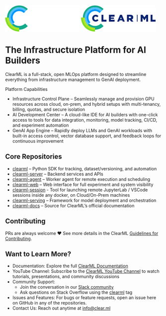 ![ClearML Logo](logo.svg#gh-light-mode-only)
![ClearML Logo](logo--on-light.svg#gh-dark-mode-only)

# The Infrastructure Platform for AI Builders

ClearML is a full-stack, open MLOps platform designed to streamline everything from infrastructure management to GenAI 
deployment. 

Platform Capabilities
* Infrastructure Control Plane – Seamlessly manage and provision GPU resources across cloud, on-prem, and hybrid setups 
with multi-tenancy, billing, quotas, and secure isolation
* AI Development Center – A cloud-like IDE for AI builders with one-click access to tools for data integration, monitoring, 
model tracking, CI/CD, and experiment automation
* GenAI App Engine – Rapidly deploy LLMs and GenAI workloads with built-in access control, vector database support, and 
feedback loops for continuous improvement

## Core Repositories

* [clearml](https://github.com/clearml/clearml) – Python SDK for tracking, dataset/versioning, and automation
* [clearml-server](https://github.com/clearml/clearml-server) – Backend services and APIs
* [clearml-agent](https://github.com/clearml/clearml-agent) – Worker agent for remote execution and scheduling
* [clearml-web](https://github.com/clearml/clearml-web) – Web interface for full experiment and system visibility
* [clearml-session](https://github.com/clearml/clearml-session) - Tool for launching remote JupyterLab / VSCode sessions inside any docker, on Cloud/On-Prem machines
* [clearml-serving](https://github.com/clearml/clearml-serving) – Framework for model deployment and orchestration
* [clearml-docs](https://github.com/clearml/clearml-docs) – Source for ClearML’s official documentation

## Contributing

PRs are always welcome ❤️ See more details in the ClearML [Guidelines for Contributing](https://github.com/clearml/clearml/blob/master/docs/contributing.md).

## Want to Learn More?

* Documentation: Explore the full [ClearML Documentation](https://clear.ml/docs/latest/docs/) 
* YouTube Channel: Subscribe to the [ClearML YouTube Channel](https://www.youtube.com/c/ClearML) to watch tutorials, 
  presentations, and community discussions
* Community Support:
  * Join the conversation in our [Slack community](https://joinslack.clear.ml)
  * Ask questions on Stack Overflow using the [clearml](https://stackoverflow.com/questions/tagged/clearml) tag
* Issues and Features: For bugs or feature requests, open an issue here on GitHub in any of the repositories.
* Contact Us: Reach out anytime at info@clear.ml